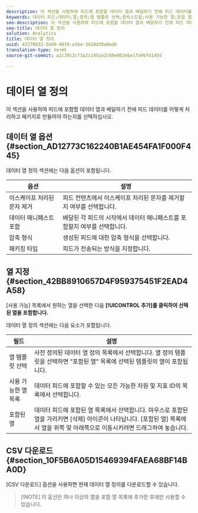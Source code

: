 ```yaml
---
description: 이 섹션을 사용하여 피드에 포함할 데이터 열과 배달하기 전에 피드 데이터를 어떻게 처리하고 패키지로 만들어야 하는지를 선택하십시오.
keywords: 데이터 피드;데이터;열;정의;열 템플릿 선택;클릭스트림;사용 가능한 열;포함 열;압축 형식;패키징 유형;데이터 매니페스트 포함;이스케이프 처리된 문자 제거;csv 다운로드
seo-description: 이 섹션을 사용하여 피드에 포함할 데이터 열과 배달하기 전에 피드 데이터를 어떻게 처리하고 패키지로 만들어야 하는지를 선택하십시오.
seo-title: 데이터 열 정의
solution: Analytics
title: 데이터 열 정의
uuid: 43370933-5dd9-48f0-a1be-3d10d38a0edb
translation-type: tm+mt
source-git-commit: a2c38c2cf3a2c1451e2c60e003ebe1fa9bfd145d

---
```



# 데이터 열 정의

이 섹션을 사용하여 피드에 포함할 데이터 열과 배달하기 전에 피드 데이터를 어떻게 처리하고 패키지로 만들어야 하는지를 선택하십시오.

## 데이터 열 옵션 {#section_AD12773C162240B1AE454FA1F000F445}

데이터 열 정의 섹션에는 다음 옵션이 포함됩니다.

| 옵션 | 설명 |
|--- |--- |
| 이스케이프 처리된 문자 제거 | 피드 컨텐츠에서 이스케이프 처리된 문자를 제거할지 여부를 선택합니다. |
| 데이터 매니페스트 포함 | 배달된 각 피드의 시작에서 데이터 매니페스트를 포함할지 여부를 선택합니다. |
| 압축 형식 | 생성된 피드에 대한 압축 형식을 선택합니다. |
| 패키징 타입 | 피드가 전송되는 방식을 지정합니다. |

## 열 지정 {#section_42BB8910657D4F959375451F2EAD4A58}

[사용 가능] 목록에서 원하는 열을 선택한 다음 **[!UICONTROL 추가]를 클릭하여 선택된 열을 포함합니다.**

데이터 열 정의 섹션에는 다음 요소가 포함됩니다.

| 필드 | 설명 |
|--- |--- |
| 열 템플릿 선택 | 사전 정의된 데이터 열 정의 목록에서 선택합니다.  열 정의 템플릿을 선택하면 "포함된 열" 목록에 선택된 템플릿의 열이 포함됩니다. |
| 사용 가능한 열 목록 | 데이터 피드에 포함할 수 있는 모든 가능한 차원 및 지표 ID의 목록에서 선택합니다. |
| 포함된 열 | 데이터 피드에 포함된 열 목록에서 선택합니다.  마우스로 포함된 열을 가리키면 [삭제] 아이콘이 나타납니다.  [포함된 열] 목록에서 열을 위쪽 및 아래쪽으로 이동시키려면 드래그하여 놓습니다. |

## CSV 다운로드 {#section_10F5B6A05D15469394FAEA68BF14BA0D}

[CSV 다운로드] 옵션을 사용하면 현재 데이터 열 정의를 다운로드할 수 있습니다.

> [!NOTE] 이 옵션은 하나 이상의 열을 포함 열 목록에 추가한 후에만 사용할 수 있습니다.

